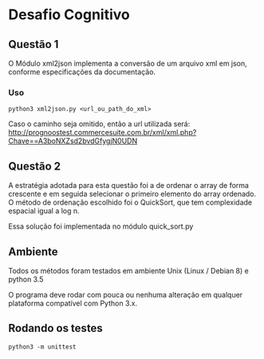 # Desafio Cognitivo

## Questão 1
O Módulo xml2json implementa a conversão de um arquivo xml em json, conforme especificações da documentação.

### Uso
```shell
python3 xml2json.py <url_ou_path_do_xml>
```
Caso o caminho seja omitido, então a url utilizada será: http://prognoostest.commercesuite.com.br/xml/xml.php?Chave==A3boNXZsd2bvdGfygjN0UDN

## Questão 2
A estratégia adotada para esta questão foi a de ordenar o array de forma crescente e em seguida selecionar o primeiro elemento do array ordenado.
O método de ordenação escolhido foi o QuickSort, que tem complexidade espacial igual a log n.

Essa solução foi implementada no módulo quick_sort.py

## Ambiente

Todos os métodos foram testados em ambiente Unix (Linux / Debian 8) e python 3.5

O programa deve rodar com pouca ou nenhuma alteração em qualquer plataforma compatível com Python 3.x.

## Rodando os testes
```shell
python3 -m unittest
```
